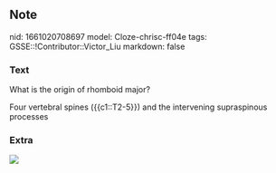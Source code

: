 ## Note
nid: 1661020708697
model: Cloze-chrisc-ff04e
tags: GSSE::!Contributor::Victor_Liu
markdown: false

### Text
What is the origin of rhomboid major?
<div>
  Four vertebral spines ({{c1::T2-5}}) and the intervening
  supraspinous processes
</div>

### Extra
<img src="paste-31565c6642b1a178093ad7fed4675b530d910503.jpg">
